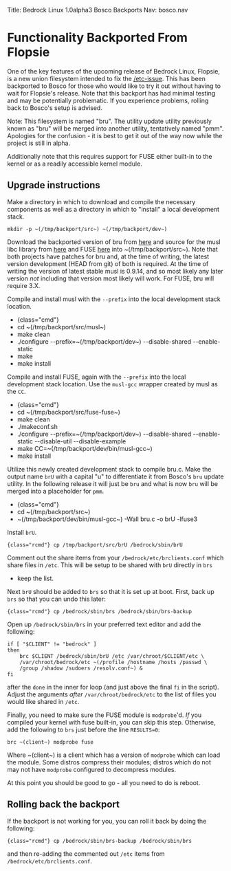Title: Bedrock Linux 1.0alpha3 Bosco Backports
Nav: bosco.nav

Functionality Backported From Flopsie
=====================================

One of the key features of the upcoming release of Bedrock Linux, Flopsie, is a
new union filesystem intended to fix the
[/etc-issue](http://bedrocklinux.org/issues/issue-ed10277445e2bc796171ca53603f0894f300a5ef.html).  This has been backported to Bosco for those who would like to try it out without having to wait for Flopsie's release.
Note that this backport has had minimal testing and may be potentially
problematic.  If you experience problems, rolling back to Bosco's setup is
advised.

Note: This filesystem is named "bru".  The utility update utility previously
known as "bru" will be merged into another utility, tentatively named "pmm".
Apologies for the confusion - it is best to get it out of the way now while the
project is still in alpha.

Additionally note that this requires support for FUSE either built-in to the
kernel or as a readily accessible kernel module.

Upgrade instructions
--------------------

Make a directory in which to download and compile the necessary components as
well as a directory in which to "install" a local development stack.

	mkdir -p ~(/tmp/backport/src~) ~(/tmp/backport/dev~)

Download the backported version of bru from [here](https://raw.github.com/paradigm/bedrocklinux-userland/a3226cace958ea242153c536e9f0c86c8693ea2c/src/bru/bru.c) and source for the musl libc library from [here](http://www.musl-libc.org/) and FUSE [here](http://fuse.sourceforge.net/) into ~(/tmp/backport/src~).  Note that both projects have patches for bru and, at the time of writing, the latest version development (HEAD from git) of both is required.  At the time of writing the version of latest stable musl is 0.9.14, and so most likely any later version *not* including that version most likely will work.  For FUSE, bru will require 3.X.

Compile and install musl with the `--prefix` into the local development stack
location.

- {class="cmd"}
- cd ~(/tmp/backport/src/musl~)
- make clean
- ./configure --prefix=~(/tmp/backport/dev~) --disable-shared --enable-static
- make
- make install

Compile and install FUSE, again with the `--prefix` into the local development
stack location.  Use the `musl-gcc` wrapper created by musl as the `CC`.

- {class="cmd"}
- cd ~(/tmp/backport/src/fuse-fuse~)
- make clean
- ./makeconf.sh
- ./configure --prefix=~(/tmp/backport/dev~) --disable-shared --enable-static --disable-util --disable-example
- make CC=~(/tmp/backport/dev/bin/musl-gcc~)
- make install

Utilize this newly created development stack to compile bru.c.  Make the output
name `brU` with a capital "u" to differentiate it from Bosco's `bru` update
utility.  In the following release it will just be `bru` and what is now `bru`
will be merged into a placeholder for `pmm`.

- {class="cmd"}
- cd ~(/tmp/backport/src~)
- ~(/tmp/backport/dev/bin/musl-gcc~) -Wall bru.c -o brU -lfuse3

Install `brU`.

	{class="rcmd"} cp /tmp/backport/src/brU /bedrock/sbin/brU

Comment out the share items from your `/bedrock/etc/brclients.conf` which share
files in `/etc`.  This will be setup to be shared with `brU` directly in `brs`
- keep the list.

Next `brU` should be added to `brs` so that it is set up at boot.  First, back
up `brs` so that you can undo this later:

	{class="rcmd"} cp /bedrock/sbin/brs /bedrock/sbin/brs-backup

Open up `/bedrock/sbin/brs` in your preferred text editor and add the
following:

	if [ "$CLIENT" != "bedrock" ]
	then
		brc $CLIENT /bedrock/sbin/brU /etc /var/chroot/$CLIENT/etc \
		/var/chroot/bedrock/etc ~(/profile /hostname /hosts /passwd \
		/group /shadow /sudoers /resolv.conf~) &
	fi

after the `done` in the inner for loop (and just above the final `fi` in the
script).  Adjust the arguments *after* `/var/chroot/bedrock/etc` to the list of
files you would like shared in `/etc`.

Finally, you need to make sure the FUSE module is `modprobe`'d.  *If* you
compiled your kernel with fuse built-in, you can skip this step.  Otherwise,
add the following to `brs` just before the line `RESULTS=0`:

	brc ~(client~) modprobe fuse

Where ~(client~) is a client which has a version of `modprobe` which can load
the module.  Some distros compress their modules; distros which do not may not
have `modprobe` configured to decompress modules.

At this point you should be good to go - all you need to do is reboot.

Rolling back the backport
-------------------------

If the backport is not working for you, you can roll it back by doing the
following:

	{class="rcmd"} cp /bedrock/sbin/brs-backup /bedrock/sbin/brs

and then re-adding the commented out `/etc` items from
`/bedrock/etc/brclients.conf`.

